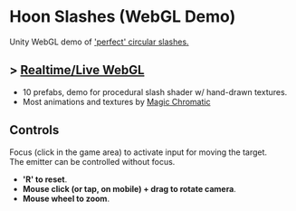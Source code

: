 # Hoon Slashes (WebGL Demo)

Unity WebGL demo of ['perfect' circular slashes.](https://x.com/TheMirzaBeig/status/1871748620128551135)

## \> [Realtime/Live WebGL](https://mirzabeig.github.io/Hoon-Slashes-WebGL/)

- 10 prefabs, demo for procedural slash shader w/ hand-drawn textures.
- Most animations and textures by [Magic Chromatic](https://twitter.com/magic_chromatic)

## Controls

Focus (click in the game area) to activate input for moving the target.  
The emitter can be controlled without focus.

*   **'R' to reset**.
*   **Mouse click (or tap, on mobile) + drag to rotate camera**.
*   **Mouse wheel to zoom**.
